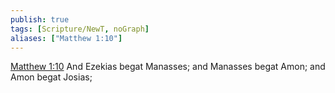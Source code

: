 ```yaml
---
publish: true
tags: [Scripture/NewT, noGraph]
aliases: ["Matthew 1:10"]
---
```

[Matthew 1:10](https://churchofjesuschrist.org/study/scriptures/nt/matt/1?lang=eng&id=p10#p10) And Ezekias begat Manasses; and Manasses begat Amon; and Amon begat Josias;
